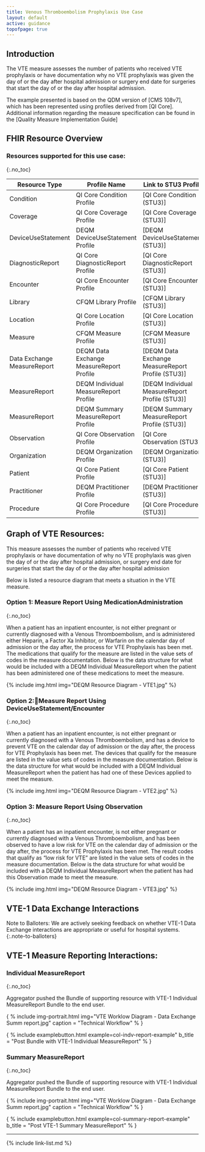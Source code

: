 ```yaml
---
title: Venous Thromboembolism Prophylaxis Use Case
layout: default
active: guidance
topofpage: true
---
```


## Introduction

The VTE measure assesses the number of patients who received VTE prophylaxis or have documentation why no VTE prophylaxis was given the day of or the day after hospital admission or surgery end date for surgeries that start the day of or the day after hospital admission.

The example presented is based on the QDM version of [CMS 108v7], which has been represented using profiles derived from [QI Core].  Additional information regarding the measure specification can be found in the [Quality Measure Implementation Guide]

## FHIR Resource Overview

### Resources supported for this use case:
{:.no_toc}

|Resource Type|Profile Name|Link to STU3 Profile|Link to R4 Profile|
|---|---|---|---|
|Condition|QI Core Condition Profile|[QI Core Condition (STU3)]|[QI Core Condition (R4)]|
|Coverage|QI Core Coverage Profile|[QI Core Coverage (STU3)]|[QI Core Coverage (R4)]|
|DeviceUseStatement|DEQM DeviceUseStatement Profile|[DEQM DeviceUseStatement (STU3)]|[DEQM DeviceUseStatement (R4)]|
|DiagnosticReport|QI Core DiagnosticReport Profile|[QI Core DiagnosticReport (STU3)]|[QI Core DiagnosticReport (R4)]|
|Encounter|QI Core Encounter Profile|[QI Core Encounter (STU3)]|[QI Core Encounter (R4)]|
|Library|CFQM Library Profile|[CFQM Library (STU3)]|[CFQM Library (R4)]|
|Location|QI Core Location Profile|[QI Core Location (STU3)]|[QI Core Location (R4)]|
|Measure|CFQM Measure Profile|[CFQM Measure (STU3)]|[CFQM Measure (R4)]|
|Data Exchange MeasureReport|DEQM Data Exchange MeasureReport Profile|[DEQM Data Exchange MeasureReport Profile (STU3)]|[DEQM Data Exchange MeasureReport Profile (R4)]|
|MeasureReport|DEQM Individual MeasureReport Profile|[DEQM Individual MeasureReport Profile (STU3)]|[DEQM Individual MeasureReport Profile (R4)]|
|MeasureReport|DEQM Summary MeasureReport Profile|[DEQM Summary MeasureReport Profile (STU3)]|[DEQM Summary MeasureReport Profile (R4)]|
|Observation|QI Core Observation Profile|[QI Core Observation (STU3)]|[QI Core Observation (R4)]|
|Organization|DEQM Organization Profile|[DEQM Organization (STU3)]|[DEQM Organization (R4)]|
|Patient|QI Core Patient Profile|[QI Core Patient (STU3)]|[QI Core Patient (R4)]|
|Practitioner|DEQM Practitioner Profile|[DEQM Practitioner (STU3)]|[DEQM Practitioner (R4)]|
|Procedure|QI Core Procedure Profile|[QI Core Procedure (STU3)]|[QI Core Procedure (R4)]|

## Graph of VTE Resources:

This measure assesses the number of patients who received VTE prophylaxis or have documentation of why no VTE prophylaxis was given the day of or the day after hospital admission, or surgery end date for surgeries that start the day of or the day after hospital admission

Below is listed a resource diagram that meets a situation in the VTE measure.

### Option 1: Measure Report Using MedicationAdministration
{:.no_toc}

When a patient has an inpatient encounter, is not either pregnant or currently diagnosed with a Venous Thromboembolism, and is administered either Heparin, a Factor Xa Inhibitor, or Warfarin on the calendar day of admission or the day after, the process for VTE Prophylaxis has been met. The medications that qualify for the measure are listed in the value sets of codes in the measure documentation. Below is the data structure for what would be included with a DEQM Individual MeasureReport when the patient has been administered one of these medications to meet the measure.

{% include img.html img="DEQM Resource Diagram - VTE1.jpg" %}

### Option 2:Measure Report Using DeviceUseStatement/Encounter
{:.no_toc}

When a patient has an inpatient encounter, is not either pregnant or currently diagnosed with a Venous Thromboembolism, and has a device to prevent VTE on the calendar day of admission or the day after, the process for VTE Prophylaxis has been met. The devices that qualify for the measure are listed in the value sets of codes in the measure documentation. Below is the data structure for what would be included with a DEQM Individual MeasureReport when the patient has had one of these Devices applied to meet the measure.

{% include img.html img="DEQM Resource Diagram - VTE2.jpg" %}

### Option 3: Measure Report Using Observation
{:.no_toc}

When a patient has an inpatient encounter, is not either pregnant or currently diagnosed with a Venous Thromboembolism, and has been observed to have a low risk for VTE on the calendar day of admission or the day after, the process for VTE Prophylaxis has been met. The result codes that qualify as “low risk for VTE” are listed in the value sets of codes in the measure documentation. Below is the data structure for what would be included with a DEQM Individual MeasureReport when the patient has had this Observation made to meet the measure.

{% include img.html img="DEQM Resource Diagram - VTE3.jpg" %}

## VTE-1 Data Exchange Interactions

   Note to Balloters: We are actively seeking feedback on whether VTE-1 Data Exchange interactions are appropriate or useful for hospital systems.
   {:.note-to-balloters}

## VTE-1 Measure Reporting Interactions:

### Individual MeasureReport
{:.no_toc}

Aggregator pushed the Bundle of supporting resource with VTE-1 Individual MeasureReport Bundle to the end user.

{ % include img-portrait.html img="VTE Worklow Diagram - Data Exchange Summ report.jpg" caption = "Technical Workflow" % }

{  % include examplebutton.html example=col-indv-report-example" b_title = "Post Bundle with VTE-1 Individual MeasureReport" % }

### Summary MeasureReport
{:.no_toc}

Aggregator pushed the Bundle of supporting resource with VTE-1 Individual MeasureReport Bundle to the end user.

{ % include img-portrait.html img="VTE Worklow Diagram - Data Exchange Summ report.jpg" caption = "Technical Workflow" % }

{  % include examplebutton.html example=col-summary-report-example" b_title = "Post VTE-1 Summary MeasureReport" % }

___

{% include link-list.md %}
